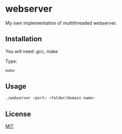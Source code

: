 # webserver

My own implementation of multithreaded webserver.

## Installation

You will need: gcc, make

Type:
```bash
make
```

## Usage

```bash
./webserver <port> <folder/domain name>
```

## License

[MIT](./LICENSE)